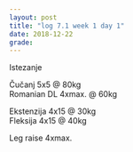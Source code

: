 ```yaml
---
layout: post
title: "log 7.1 week 1 day 1"
date: 2018-12-22
grade:
---
```


Istezanje

Čučanj 5x5 @ 80kg      
Romanian DL 4xmax. @ 60kg  

Ekstenzija 4x15 @ 30kg    
Fleksija 4x15 @ 40kg       

Leg raise 4xmax.  
